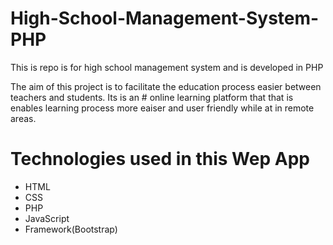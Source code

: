 # High-School-Management-System-PHP
This is repo is for high school management system and is developed in PHP

The aim of this project is to facilitate the education process easier between teachers and students. Its is an # online learning platform that that is enables learning process more eaiser and user friendly while at in remote areas.

# Technologies used in this Wep App
- HTML
- CSS
- PHP
- JavaScript
- Framework(Bootstrap)
